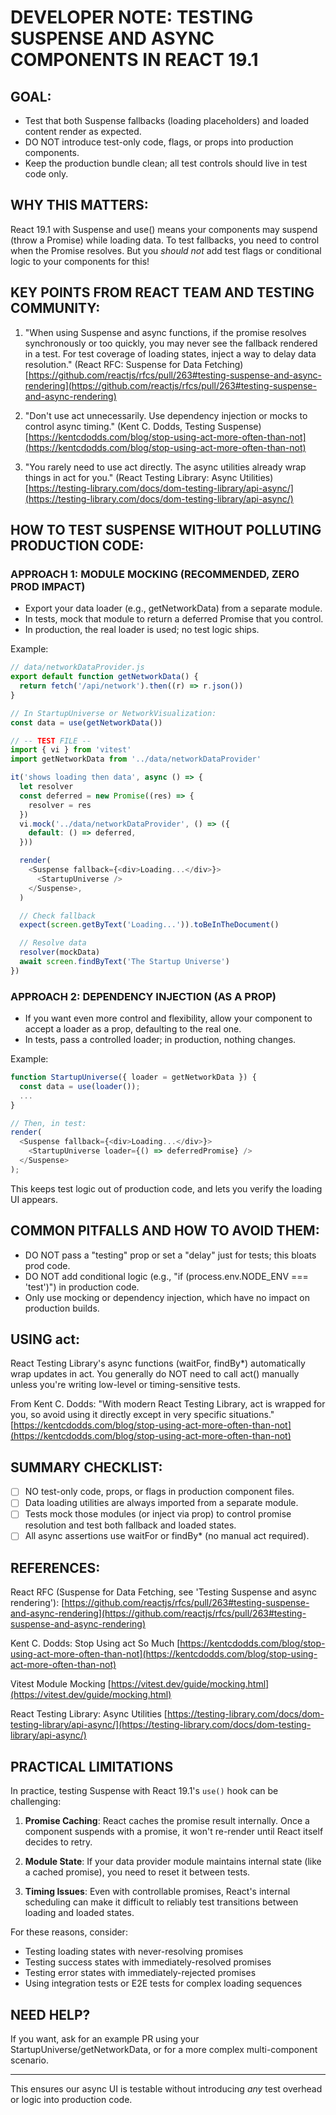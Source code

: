 # DEVELOPER NOTE: TESTING SUSPENSE AND ASYNC COMPONENTS IN REACT 19.1

## GOAL:

- Test that both Suspense fallbacks (loading placeholders) and loaded content render as expected.
- DO NOT introduce test-only code, flags, or props into production components.
- Keep the production bundle clean; all test controls should live in test code only.

## WHY THIS MATTERS:

React 19.1 with Suspense and use() means your components may suspend (throw a Promise) while loading
data. To test fallbacks, you need to control when the Promise resolves. But you _should not_ add
test flags or conditional logic to your components for this!

## KEY POINTS FROM REACT TEAM AND TESTING COMMUNITY:

1. "When using Suspense and async functions, if the promise resolves synchronously or too quickly,
   you may never see the fallback rendered in a test. For test coverage of loading states, inject a
   way to delay data resolution." (React RFC: Suspense for Data Fetching)
   [https://github.com/reactjs/rfcs/pull/263#testing-suspense-and-async-rendering](https://github.com/reactjs/rfcs/pull/263#testing-suspense-and-async-rendering)

2. "Don't use act unnecessarily. Use dependency injection or mocks to control async timing." (Kent
   C. Dodds, Testing Suspense)
   [https://kentcdodds.com/blog/stop-using-act-more-often-than-not](https://kentcdodds.com/blog/stop-using-act-more-often-than-not)

3. "You rarely need to use act directly. The async utilities already wrap things in act for you."
   (React Testing Library: Async Utilities)
   [https://testing-library.com/docs/dom-testing-library/api-async/](https://testing-library.com/docs/dom-testing-library/api-async/)

## HOW TO TEST SUSPENSE WITHOUT POLLUTING PRODUCTION CODE:

### APPROACH 1: MODULE MOCKING (RECOMMENDED, ZERO PROD IMPACT)

- Export your data loader (e.g., getNetworkData) from a separate module.
- In tests, mock that module to return a deferred Promise that you control.
- In production, the real loader is used; no test logic ships.

Example:

```javascript
// data/networkDataProvider.js
export default function getNetworkData() {
  return fetch('/api/network').then((r) => r.json())
}

// In StartupUniverse or NetworkVisualization:
const data = use(getNetworkData())

// -- TEST FILE --
import { vi } from 'vitest'
import getNetworkData from '../data/networkDataProvider'

it('shows loading then data', async () => {
  let resolver
  const deferred = new Promise((res) => {
    resolver = res
  })
  vi.mock('../data/networkDataProvider', () => ({
    default: () => deferred,
  }))

  render(
    <Suspense fallback={<div>Loading...</div>}>
      <StartupUniverse />
    </Suspense>,
  )

  // Check fallback
  expect(screen.getByText('Loading...')).toBeInTheDocument()

  // Resolve data
  resolver(mockData)
  await screen.findByText('The Startup Universe')
})
```

### APPROACH 2: DEPENDENCY INJECTION (AS A PROP)

- If you want even more control and flexibility, allow your component to accept a loader as a prop,
  defaulting to the real one.
- In tests, pass a controlled loader; in production, nothing changes.

Example:

```javascript
function StartupUniverse({ loader = getNetworkData }) {
  const data = use(loader());
  ...
}

// Then, in test:
render(
  <Suspense fallback={<div>Loading...</div>}>
    <StartupUniverse loader={() => deferredPromise} />
  </Suspense>
);
```

This keeps test logic out of production code, and lets you verify the loading UI appears.

## COMMON PITFALLS AND HOW TO AVOID THEM:

- DO NOT pass a "testing" prop or set a "delay" just for tests; this bloats prod code.
- DO NOT add conditional logic (e.g., "if (process.env.NODE_ENV === 'test')") in production code.
- Only use mocking or dependency injection, which have no impact on production builds.

## USING act:

React Testing Library's async functions (waitFor, findBy\*) automatically wrap updates in act. You
generally do NOT need to call act() manually unless you're writing low-level or timing-sensitive
tests.

From Kent C. Dodds: "With modern React Testing Library, act is wrapped for you, so avoid using it
directly except in very specific situations."
[https://kentcdodds.com/blog/stop-using-act-more-often-than-not](https://kentcdodds.com/blog/stop-using-act-more-often-than-not)

## SUMMARY CHECKLIST:

- [ ] NO test-only code, props, or flags in production component files.
- [ ] Data loading utilities are always imported from a separate module.
- [ ] Tests mock those modules (or inject via prop) to control promise resolution and test both
      fallback and loaded states.
- [ ] All async assertions use waitFor or findBy\* (no manual act required).

## REFERENCES:

React RFC (Suspense for Data Fetching, see 'Testing Suspense and async rendering'):
[https://github.com/reactjs/rfcs/pull/263#testing-suspense-and-async-rendering](https://github.com/reactjs/rfcs/pull/263#testing-suspense-and-async-rendering)

Kent C. Dodds: Stop Using act So Much
[https://kentcdodds.com/blog/stop-using-act-more-often-than-not](https://kentcdodds.com/blog/stop-using-act-more-often-than-not)

Vitest Module Mocking [https://vitest.dev/guide/mocking.html](https://vitest.dev/guide/mocking.html)

React Testing Library: Async Utilities
[https://testing-library.com/docs/dom-testing-library/api-async/](https://testing-library.com/docs/dom-testing-library/api-async/)

## PRACTICAL LIMITATIONS

In practice, testing Suspense with React 19.1's `use()` hook can be challenging:

1. **Promise Caching**: React caches the promise result internally. Once a component suspends with a
   promise, it won't re-render until React itself decides to retry.

2. **Module State**: If your data provider module maintains internal state (like a cached promise),
   you need to reset it between tests.

3. **Timing Issues**: Even with controllable promises, React's internal scheduling can make it
   difficult to reliably test transitions between loading and loaded states.

For these reasons, consider:

- Testing loading states with never-resolving promises
- Testing success states with immediately-resolved promises
- Testing error states with immediately-rejected promises
- Using integration tests or E2E tests for complex loading sequences

## NEED HELP?

If you want, ask for an example PR using your StartupUniverse/getNetworkData, or for a more complex
multi-component scenario.

---

This ensures our async UI is testable without introducing _any_ test overhead or logic into
production code.
